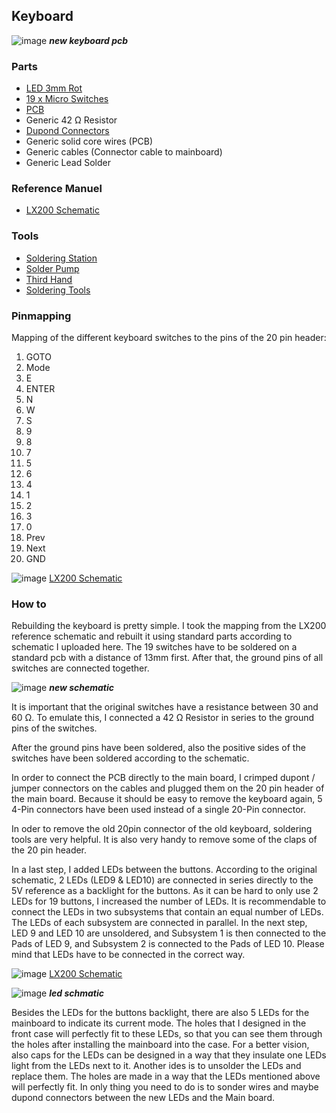 ## Keyboard

![image](https://github.com/Spo-ck/MEADE-LX200-Telescope-GOTO-Hand-Controller-Repair-Capacitor-Kondensator-Issue-solved/blob/master/Keyboard%20PCB/pictures/new%20keyboard.jpg?raw=true)
***new keyboard pcb***

### Parts
* [LED 3mm Rot](https://www.conrad.de/de/p/tru-components-1577379-led-bedrahtet-rot-rund-3-mm-125-mcd-60-20-ma-1577379.html)
* [19 x Micro Switches](https://www.shop-014.de/michawi-p5362h110s463-micro-Taster-MT-04-E.html)
* [PCB](https://www.reichelt.de/punkt-streifenrasterplati-hartpapier-160x100mm-h25ps160-p23953.html?&trstct=pol_5&nbc=1)
* Generic 42 Ω Resistor
* [Dupond Connectors](https://www.reichelt.de/entwicklerboards-dupont-crimp-set-610-teilig-debo-set-dupont-p279901.html?&trstct=pos_0&nbc=1)
* Generic solid core wires (PCB)
* Generic cables (Connector cable to mainboard)
* Generic Lead Solder

### Reference Manuel 
* [LX200 Schematic](http://www.lx200classic.com/files/LX200%20Hand%20Controller.pdf)

### Tools
* [Soldering Station](https://www.conrad.de/de/p/basetech-zd-931-loetstation-digital-48-w-150-bis-450-c-1460697.html)
* [Solder Pump](https://www.conrad.de/de/p/toolcraft-lee-192-entloetsaugpumpe-antistatisch-2196503.html)
* [Third Hand](https://www.conrad.de/de/p/inline-dritte-hand-mit-lupe-800404647.html)
* [Soldering Tools](https://www.conrad.de/de/p/toolcraft-lns-151-platinenbesteck-6teilig-2182257.html)

### Pinmapping

Mapping of the different keyboard switches to the pins of the 20 pin header:

1. GOTO
2. Mode
3. E
4. ENTER
5. N
6. W
7. S
8. 9
9. 8
10. 7
11. 5
12. 6
13. 4
14. 1
15. 2
16. 3
17. 0
18. Prev
19. Next
20. GND

![image](https://github.com/Spo-ck/MEADE-LX200-Telescope-GOTO-Hand-Controller-Repair-Capacitor-Kondensator-Issue-solved/blob/master/Keyboard%20PCB/Schematics/LX200%20LED%20Schemtic.png?raw=true)
[LX200 Schematic](http://www.lx200classic.com/files/LX200%20Hand%20Controller.pdf)

### How to

Rebuilding the keyboard is pretty simple. I took the mapping from the LX200 reference schematic and rebuilt it using standard parts according to schematic I uploaded here.
The 19 switches have to be soldered on a standard pcb with a distance of 13mm first. After that, the ground pins of all switches are connected together. 

![image](https://github.com/Spo-ck/MEADE-LX200-Telescope-GOTO-Hand-Controller-Repair-Capacitor-Kondensator-Issue-solved/blob/master/Keyboard%20PCB/Schematics/Keyboard%20schmatic.png?raw=true)
***new schematic***

It is important that the original switches have a resistance between 30 and 60 Ω. To emulate this, I connected a 42 Ω Resistor in series to the ground pins of the switches.

After the ground pins have been soldered, also the positive sides of the switches have been soldered according to the schematic. 

In order to connect the PCB directly to the main board, I crimped dupont / jumper connectors on the cables and plugged them on the 20 pin header of the main board. Because it should be easy to remove the keyboard again, 5 4-Pin connectors have been used instead of a single 20-Pin connector.

In oder to remove the old 20pin connector of the old keyboard, soldering tools are very helpful. It is also very handy to remove some of the claps of the 20 pin header. 

In a last step, I added LEDs between the buttons. According to the original schematic, 2 LEDs (LED9 & LED10) are connected in series directly to the 5V reference as a backlight for the buttons. As it can be hard to only use 2 LEDs for 19 buttons, I increased the number of LEDs. It is recommendable to connect the LEDs in two subsystems that contain an equal number of LEDs. The LEDs of each subsystem are connected in parallel. In the next step, LED 9 and LED 10 are unsoldered, and Subsystem 1 is then connected to the Pads of LED 9, and Subsystem 2 is connected to the Pads of LED 10. Please mind that LEDs have to be connected in the correct way.

![image](https://github.com/Spo-ck/MEADE-LX200-Telescope-GOTO-Hand-Controller-Repair-Capacitor-Kondensator-Issue-solved/blob/master/Keyboard%20PCB/Schematics/LX200%20LED%20Schemtic.png?raw=true)
[LX200 Schematic](http://www.lx200classic.com/files/LX200%20Hand%20Controller.pdf)

![image](https://github.com/Spo-ck/MEADE-LX200-Telescope-GOTO-Hand-Controller-Repair-Capacitor-Kondensator-Issue-solved/blob/master/Keyboard%20PCB/Schematics/LED%20Shematic.png?raw=true)
***led schmatic***

Besides the LEDs for the buttons backlight, there are also 5 LEDs for the mainboard to indicate its current mode. The holes that I designed in the front case will perfectly fit to these LEDs, so that you can see them through the holes after installing the mainboard into the case. For a better vision, also caps for the LEDs can be designed in a way that they insulate one LEDs light from the LEDs next to it. Another ides is to unsolder the LEDs and replace them. The holes are made in a way that the LEDs mentioned above will perfectly fit. In only thing you need to do is to sonder wires and maybe dupond connectors between the new LEDs and the Main board.
